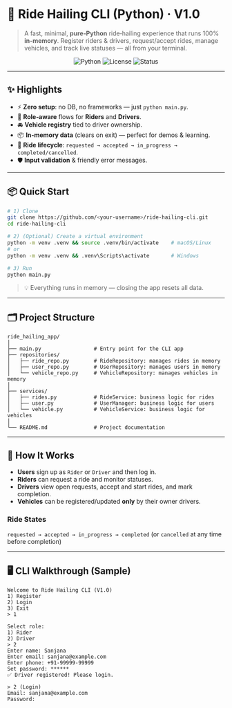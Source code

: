 # 🚖 Ride Hailing CLI (Python) · V1.0

> A fast, minimal, **pure‑Python** ride‑hailing experience that runs 100% **in‑memory**. Register riders & drivers, request/accept rides, manage vehicles, and track live statuses — all from your terminal.

<p align="center">
  <img alt="Python" src="https://img.shields.io/badge/Python-3.10%2B-blue" />
  <img alt="License" src="https://img.shields.io/badge/License-MIT-green" />
  <img alt="Status" src="https://img.shields.io/badge/Status-Active-brightgreen" />
</p>

---

## ✨ Highlights

* ⚡ **Zero setup**: no DB, no frameworks — just `python main.py`.
* 👥 **Role‑aware** flows for **Riders** and **Drivers**.
* 🚘 **Vehicle registry** tied to driver ownership.
* 📦 **In‑memory data** (clears on exit) — perfect for demos & learning.
* 🔁 **Ride lifecycle**: `requested → accepted → in_progress → completed/cancelled`.
* 🛡️ **Input validation** & friendly error messages.

---

## 📦 Quick Start

```bash
# 1) Clone
git clone https://github.com/<your-username>/ride-hailing-cli.git
cd ride-hailing-cli

# 2) (Optional) Create a virtual environment
python -m venv .venv && source .venv/bin/activate    # macOS/Linux
# or
python -m venv .venv && .venv\Scripts\activate       # Windows

# 3) Run
python main.py
```

> 💡 Everything runs in memory — closing the app resets all data.

---

## 🗂 Project Structure

```
ride_hailing_app/
│
├── main.py                 # Entry point for the CLI app
├── repositories/
│   ├── ride_repo.py        # RideRepository: manages rides in memory
│   ├── user_repo.py        # UserRepository: manages users in memory
│   └── vehicle_repo.py     # VehicleRepository: manages vehicles in memory
│
├── services/
│   ├── rides.py            # RideService: business logic for rides
│   ├── user.py             # UserManager: business logic for users
│   └── vehicle.py          # VehicleService: business logic for vehicles
│
└── README.md               # Project documentation
```

---

## 🧭 How It Works

* **Users** sign up as `Rider` or `Driver` and then log in.
* **Riders** can request a ride and monitor statuses.
* **Drivers** view open requests, accept and start rides, and mark completion.
* **Vehicles** can be registered/updated **only** by their owner drivers.

### Ride States

`requested → accepted → in_progress → completed` (or `cancelled` at any time before completion)

---

## 🖥️ CLI Walkthrough (Sample)

```text
Welcome to Ride Hailing CLI (V1.0)
1) Register
2) Login
3) Exit
> 1

Select role:
1) Rider
2) Driver
> 2
Enter name: Sanjana
Enter email: sanjana@example.com
Enter phone: +91-99999-99999
Set password: ******
✅ Driver registered! Please login.

> 2 (Login)
Email: sanjana@example.com
Password:
```
